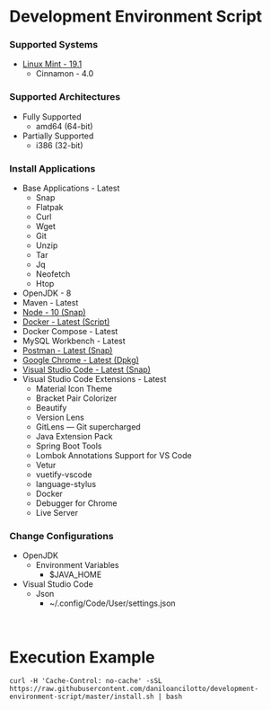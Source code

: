 # Development Environment Script

### Supported Systems
* [Linux Mint - 19.1](https://linuxmint.com/)
  * Cinnamon - 4.0

### Supported Architectures
* Fully Supported
  * amd64 (64-bit)
* Partially Supported
  * i386 (32-bit)

### Install Applications
* Base Applications - Latest
  * Snap
  * Flatpak
  * Curl
  * Wget
  * Git
  * Unzip
  * Tar
  * Jq
  * Neofetch
  * Htop
* OpenJDK - 8
* Maven - Latest
* [Node - 10 (Snap)](https://snapcraft.io/node)
* [Docker - Latest (Script)](https://www.docker.com/)
* Docker Compose - Latest
* MySQL Workbench - Latest
* [Postman - Latest (Snap)](https://snapcraft.io/postman)
* [Google Chrome - Latest (Dpkg)](https://www.google.com/chrome/)
* [Visual Studio Code - Latest (Snap)](https://snapcraft.io/code)
* Visual Studio Code Extensions - Latest
  * Material Icon Theme
  * Bracket Pair Colorizer
  * Beautify
  * Version Lens
  * GitLens — Git supercharged
  * Java Extension Pack
  * Spring Boot Tools
  * Lombok Annotations Support for VS Code
  * Vetur
  * vuetify-vscode
  * language-stylus
  * Docker
  * Debugger for Chrome
  * Live Server

### Change Configurations
* OpenJDK
  * Environment Variables
    * $JAVA_HOME
* Visual Studio Code
  * Json
    * ~/.config/Code/User/settings.json

<br/>

# Execution Example

```shell
curl -H 'Cache-Control: no-cache' -sSL https://raw.githubusercontent.com/daniloancilotto/development-environment-script/master/install.sh | bash
```
